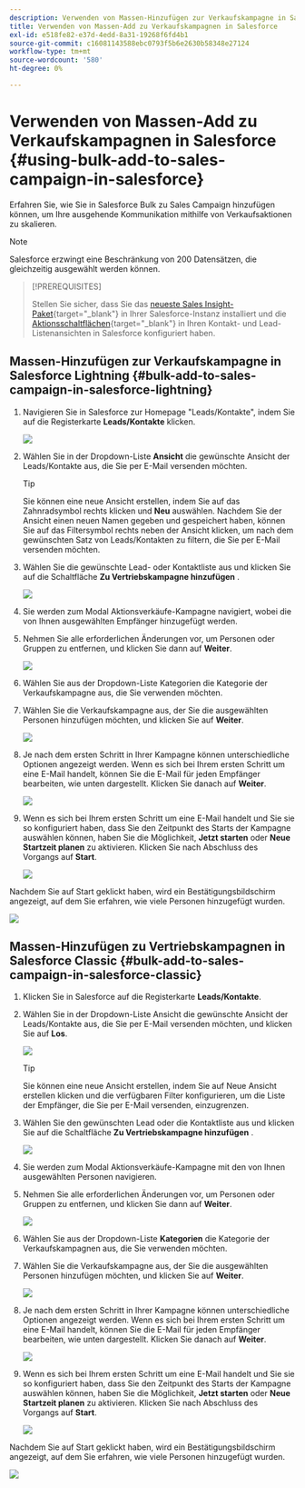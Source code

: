 ```yaml
---
description: Verwenden von Massen-Hinzufügen zur Verkaufskampagne in Salesforce - Marketo Docs - Produktdokumentation
title: Verwenden von Massen-Add zu Verkaufskampagnen in Salesforce
exl-id: e518fe82-e37d-4edd-8a31-19268f6fd4b1
source-git-commit: c16081143588ebc0793f5b6e2630b58348e27124
workflow-type: tm+mt
source-wordcount: '580'
ht-degree: 0%

---
```


# Verwenden von Massen-Add zu Verkaufskampagnen in Salesforce {#using-bulk-add-to-sales-campaign-in-salesforce}

Erfahren Sie, wie Sie in Salesforce Bulk zu Sales Campaign hinzufügen können, um Ihre ausgehende Kommunikation mithilfe von Verkaufsaktionen zu skalieren.

>[!NOTE]
>
>Salesforce erzwingt eine Beschränkung von 200 Datensätzen, die gleichzeitig ausgewählt werden können.

>[!PREREQUISITES]
>
>Stellen Sie sicher, dass Sie das [neueste Sales Insight-Paket](/help/marketo/product-docs/marketo-sales-insight/msi-for-salesforce/upgrading/upgrading-your-msi-package.md){target="_blank"} in Ihrer Salesforce-Instanz installiert und die [Aktionsschaltflächen](/help/marketo/product-docs/marketo-sales-insight/actions/crm/salesforce-package-configuration/add-action-buttons-to-salesforce-list-view.md){target="_blank"} in Ihren Kontakt- und Lead-Listenansichten in Salesforce konfiguriert haben.

## Massen-Hinzufügen zur Verkaufskampagne in Salesforce Lightning {#bulk-add-to-sales-campaign-in-salesforce-lightning}

1. Navigieren Sie in Salesforce zur Homepage &quot;Leads/Kontakte&quot;, indem Sie auf die Registerkarte **Leads/Kontakte** klicken.

   ![](assets/using-bulk-add-to-sales-campaign-in-salesforce-1.png)

1. Wählen Sie in der Dropdown-Liste **Ansicht** die gewünschte Ansicht der Leads/Kontakte aus, die Sie per E-Mail versenden möchten.

   >[!TIP]
   >
   >Sie können eine neue Ansicht erstellen, indem Sie auf das Zahnradsymbol rechts klicken und **Neu** auswählen. Nachdem Sie der Ansicht einen neuen Namen gegeben und gespeichert haben, können Sie auf das Filtersymbol rechts neben der Ansicht klicken, um nach dem gewünschten Satz von Leads/Kontakten zu filtern, die Sie per E-Mail versenden möchten.

1. Wählen Sie die gewünschte Lead- oder Kontaktliste aus und klicken Sie auf die Schaltfläche **Zu Vertriebskampagne hinzufügen** .

   ![](assets/using-bulk-add-to-sales-campaign-in-salesforce-2.png)

1. Sie werden zum Modal Aktionsverkäufe-Kampagne navigiert, wobei die von Ihnen ausgewählten Empfänger hinzugefügt werden.

1. Nehmen Sie alle erforderlichen Änderungen vor, um Personen oder Gruppen zu entfernen, und klicken Sie dann auf **Weiter**.

   ![](assets/using-bulk-add-to-sales-campaign-in-salesforce-3.png)

1. Wählen Sie aus der Dropdown-Liste Kategorien die Kategorie der Verkaufskampagne aus, die Sie verwenden möchten.

1. Wählen Sie die Verkaufskampagne aus, der Sie die ausgewählten Personen hinzufügen möchten, und klicken Sie auf **Weiter**.

   ![](assets/using-bulk-add-to-sales-campaign-in-salesforce-4.png)

1. Je nach dem ersten Schritt in Ihrer Kampagne können unterschiedliche Optionen angezeigt werden. Wenn es sich bei Ihrem ersten Schritt um eine E-Mail handelt, können Sie die E-Mail für jeden Empfänger bearbeiten, wie unten dargestellt. Klicken Sie danach auf **Weiter**.

   ![](assets/using-bulk-add-to-sales-campaign-in-salesforce-5.png)

1. Wenn es sich bei Ihrem ersten Schritt um eine E-Mail handelt und Sie sie so konfiguriert haben, dass Sie den Zeitpunkt des Starts der Kampagne auswählen können, haben Sie die Möglichkeit, **Jetzt starten** oder **Neue Startzeit planen** zu aktivieren. Klicken Sie nach Abschluss des Vorgangs auf **Start**.

   ![](assets/using-bulk-add-to-sales-campaign-in-salesforce-6.png)

Nachdem Sie auf Start geklickt haben, wird ein Bestätigungsbildschirm angezeigt, auf dem Sie erfahren, wie viele Personen hinzugefügt wurden.

![](assets/using-bulk-add-to-sales-campaign-in-salesforce-7.png)

## Massen-Hinzufügen zu Vertriebskampagnen in Salesforce Classic {#bulk-add-to-sales-campaign-in-salesforce-classic}

1. Klicken Sie in Salesforce auf die Registerkarte **Leads/Kontakte**.

1. Wählen Sie in der Dropdown-Liste Ansicht die gewünschte Ansicht der Leads/Kontakte aus, die Sie per E-Mail versenden möchten, und klicken Sie auf **Los**.

   ![](assets/using-bulk-add-to-sales-campaign-in-salesforce-8.png)

   >[!TIP]
   >
   >Sie können eine neue Ansicht erstellen, indem Sie auf Neue Ansicht erstellen klicken und die verfügbaren Filter konfigurieren, um die Liste der Empfänger, die Sie per E-Mail versenden, einzugrenzen.

1. Wählen Sie den gewünschten Lead oder die Kontaktliste aus und klicken Sie auf die Schaltfläche **Zu Vertriebskampagne hinzufügen** .

   ![](assets/using-bulk-add-to-sales-campaign-in-salesforce-9.png)

1. Sie werden zum Modal Aktionsverkäufe-Kampagne mit den von Ihnen ausgewählten Personen navigieren.

1. Nehmen Sie alle erforderlichen Änderungen vor, um Personen oder Gruppen zu entfernen, und klicken Sie dann auf **Weiter**.

   ![](assets/using-bulk-add-to-sales-campaign-in-salesforce-10.png)

1. Wählen Sie aus der Dropdown-Liste **Kategorien** die Kategorie der Verkaufskampagnen aus, die Sie verwenden möchten.

1. Wählen Sie die Verkaufskampagne aus, der Sie die ausgewählten Personen hinzufügen möchten, und klicken Sie auf **Weiter**.

   ![](assets/using-bulk-add-to-sales-campaign-in-salesforce-11.png)

1. Je nach dem ersten Schritt in Ihrer Kampagne können unterschiedliche Optionen angezeigt werden. Wenn es sich bei Ihrem ersten Schritt um eine E-Mail handelt, können Sie die E-Mail für jeden Empfänger bearbeiten, wie unten dargestellt. Klicken Sie danach auf **Weiter**.

   ![](assets/using-bulk-add-to-sales-campaign-in-salesforce-12.png)

1. Wenn es sich bei Ihrem ersten Schritt um eine E-Mail handelt und Sie sie so konfiguriert haben, dass Sie den Zeitpunkt des Starts der Kampagne auswählen können, haben Sie die Möglichkeit, **Jetzt starten** oder **Neue Startzeit planen** zu aktivieren. Klicken Sie nach Abschluss des Vorgangs auf **Start**.

   ![](assets/using-bulk-add-to-sales-campaign-in-salesforce-13.png)

Nachdem Sie auf Start geklickt haben, wird ein Bestätigungsbildschirm angezeigt, auf dem Sie erfahren, wie viele Personen hinzugefügt wurden.

![](assets/using-bulk-add-to-sales-campaign-in-salesforce-14.png)
